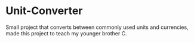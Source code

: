 # Unit-Converter
Small project that converts between commonly used units and currencies, made this project to teach my younger brother C.
